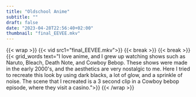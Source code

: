 ```yaml
---
title: "Oldschool Anime"
subtitle: ""
draft: false
date: "2023-04-28T22:56:40+02:00"
thumbnail: "final_EEVEE.mkv"
---
```

{{< wrap >}}
{{< vid src1="final_EEVEE.mkv">}}
{{< break >}}
{{< break >}}
{{< grid_words text="I love anime, and I grew up watching shows such as Naruto, Bleach, Death Note, and Cowboy Bebop. These shows were made in the early 2000's, and the aesthetics are very nostalgic to me. Here I tried to recreate this look by using dark blacks, a lot of glow, and a sprinkle of noise. The scene that I recreated is a 3 second clip in a Cowboy bebop episode, where they visit a casino.">}}
{{< /wrap >}}